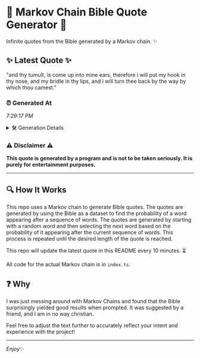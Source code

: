 # 📖 Markov Chain Bible Quote Generator 📖

Infinite quotes from the Bible generated by a Markov chain. ✨

## ✨ Latest Quote ✨
"and thy tumult, is come up into mine ears, therefore i will put my hook in thy nose, and my bridle in thy lips, and i will turn thee back by the way by which thou camest."

### ⏰ Generated At
*7:29:17 PM*

<details>
    <summary>🛠️ Generation Details</summary>
    <p>
        <strong>🌱 Seed:</strong> and<br>
        <strong>🔄 Iterations:</strong> 36<br>
        <strong>📜 Context History:</strong><br>[ and ]: thy<br>[ and, thy ]: tumult,<br>[ and, thy, tumult, ]: is<br>[ and, thy, tumult,, is ]: come<br>[ and, thy, tumult,, is, come ]: up<br>[ and, thy, tumult,, is, come, up ]: into<br>[ thy, tumult,, is, come, up, into ]: mine<br>[ tumult,, is, come, up, into, mine ]: ears,<br>[ is, come, up, into, mine, ears, ]: therefore<br>[ come, up, into, mine, ears,, therefore ]: i<br>[ up, into, mine, ears,, therefore, i ]: will<br>[ into, mine, ears,, therefore, i, will ]: put<br>[ mine, ears,, therefore, i, will, put ]: my<br>[ ears,, therefore, i, will, put, my ]: hook<br>[ therefore, i, will, put, my, hook ]: in<br>[ i, will, put, my, hook, in ]: thy<br>[ will, put, my, hook, in, thy ]: nose,<br>[ put, my, hook, in, thy, nose, ]: and<br>[ my, hook, in, thy, nose,, and ]: my<br>[ hook, in, thy, nose,, and, my ]: bridle<br>[ in, thy, nose,, and, my, bridle ]: in<br>[ thy, nose,, and, my, bridle, in ]: thy<br>[ nose,, and, my, bridle, in, thy ]: lips,<br>[ and, my, bridle, in, thy, lips, ]: and<br>[ my, bridle, in, thy, lips,, and ]: i<br>[ bridle, in, thy, lips,, and, i ]: will<br>[ in, thy, lips,, and, i, will ]: turn<br>[ thy, lips,, and, i, will, turn ]: thee<br>[ lips,, and, i, will, turn, thee ]: back<br>[ and, i, will, turn, thee, back ]: by<br>[ i, will, turn, thee, back, by ]: the<br>[ will, turn, thee, back, by, the ]: way<br>[ turn, thee, back, by, the, way ]: by<br>[ thee, back, by, the, way, by ]: which<br>[ back, by, the, way, by, which ]: thou<br>[ by, the, way, by, which, thou ]: camest.<br>
    </p>
</details>

### ⚠️ Disclaimer ⚠️
**This quote is generated by a program and is not to be taken seriously. It is purely for entertainment purposes.**

---

## 🔍 How It Works

This repo uses a Markov chain to generate Bible quotes. The quotes are generated by using the Bible as a dataset to find the probability of a word appearing after a sequence of words. The quotes are generated by starting with a random word and then selecting the next word based on the probability of it appearing after the current sequence of words. This process is repeated until the desired length of the quote is reached.

This repo will update the latest quote in this README every 10 minutes. ⏳

All code for the actual Markov chain is in `index.ts`.

## ❓ Why

I was just messing around with Markov Chains and found that the Bible surprisingly yielded good results when prompted. 
It was suggested by a friend, and I am in no way christian.

Feel free to adjust the text further to accurately reflect your intent and experience with the project!

---

*Enjoy*✨
